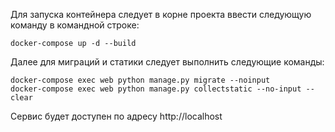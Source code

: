 Для запуска контейнера следует в корне проекта ввести следующую команду в командной строке:

```
docker-compose up -d --build
```

Далее для миграций и статики следует выполнить следующие команды:

```
docker-compose exec web python manage.py migrate --noinput
docker-compose exec web python manage.py collectstatic --no-input --clear
```

Сервис будет доступен по адресу http://localhost
